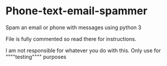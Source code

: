 # Phone-text-email-spammer
Spam an email or phone with messages using python 3

File is fully commented so read there for instructions.

I am not responsible for whatever you do with this. Only use for """"testing"""" purposes 
